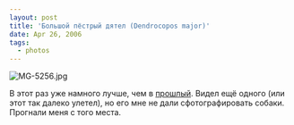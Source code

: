 ```yaml
---
layout: post
title: 'Большой пёстрый дятел (Dendrocopos major)'
date: Apr 26, 2006
tags:
  - photos
---
```


![MG-5256.jpg](upload://MG-5256.jpg)

В этот раз уже намного лучше, чем в [прошлый](http://birdwatcher.ru/blog/374/ "Прогулка по парку. Зяблик, певчий дрозд, большой пёстрый дятел и испытания термоса"). Видел ещё одного (или этот так далеко улетел), но его мне не дали сфотографировать собаки. Прогнали меня с того места.
